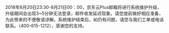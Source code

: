 <p>2018年8月20日23:30-8月21日00：00，京东云Plus邮箱将进行系统维护升级，升级期间会出现3~5分钟无法登录，邮件收发延迟现象。请您提前做好相应准备，为此带来的不便敬请谅解。系统维护结束后，如仍有问题，请您与我们工单或电话联系。（400-615-1212），感谢您的支持。</p>